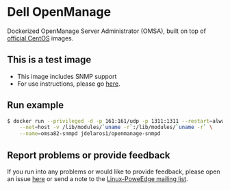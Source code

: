 # Dell OpenManage

Dockerized OpenManage Server Administrator (OMSA), built on top of [official CentOS](https://registry.hub.docker.com/u/library/centos/) images.

## This is a test image

  - This image includes SNMP support
  - For use instructions, please go [here](https://github.com/jose-delarosa/docker-images/tree/master/openmanage82).

## Run example

```bash
$ docker run --privileged -d -p 161:161/udp -p 1311:1311 --restart=always \
    --net=host -v /lib/modules/`uname -r`:/lib/modules/`uname -r` \
    --name=omsa82-snmpd jdelaros1/openmanage-snmpd
```

## Report problems or provide feedback

If you run into any problems or would like to provide feedback, please open an issue [here](https://github.com/jose-delarosa/docker-images/issues) or send a note to the [Linux-PoweEdge mailing list](https://lists.us.dell.com/mailman/listinfo/linux-poweredge).
